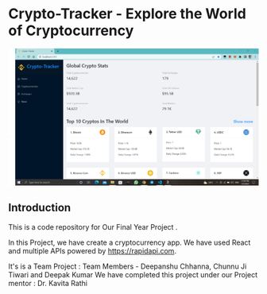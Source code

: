 # Crypto-Tracker - Explore the World of Cryptocurrency

![Crypto-Tracker](./src/images/home1PNG.PNG)

## Introduction

This is a code repository for Our Final Year Project .

In this Project, we have create a cryptocurrency app. We have used React and multiple APIs powered by https://rapidapi.com.

It's is a Team Project : Team Members - Deepanshu Chhanna, Chunnu Ji Tiwari and Deepak Kumar
We have completed this project under our Project mentor : Dr. Kavita Rathi
